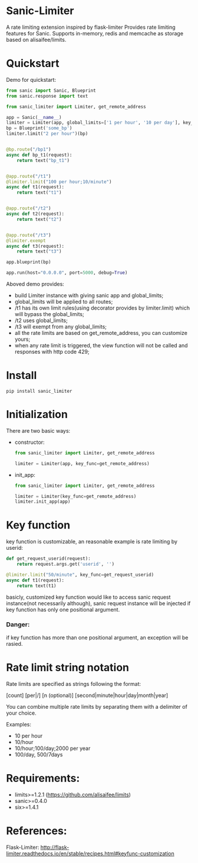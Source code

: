 # Sanic-Limiter
A rate limiting extension inspired by flask-limiter
Provides rate limiting features for Sanic. Supports  in-memory, redis and memcache as storage based on alisaifee/limits.
     
Quickstart
===========
Demo for quickstart:

```python
from sanic import Sanic, Blueprint
from sanic.response import text

from sanic_limiter import Limiter, get_remote_address

app = Sanic(__name__)
limiter = Limiter(app, global_limits=['1 per hour', '10 per day'], key_func=get_remote_address)
bp = Blueprint('some_bp')
limiter.limit("2 per hour")(bp)


@bp.route("/bp1")
async def bp_t1(request):
    return text("bp_t1")


@app.route("/t1")
@limiter.limit("100 per hour;10/minute")
async def t1(request):
    return text("t1")


@app.route("/t2")
async def t2(request):
    return text("t2")


@app.route("/t3")
@limiter.exempt
async def t3(request):
    return text("t3")

app.blueprint(bp)

app.run(host="0.0.0.0", port=5000, debug=True)
```

Aboved demo provides:

* build Limiter instance with giving sanic app and global_limits;
* global_limits will be applied to all routes;
* /t1 has its own limit rules(using decorator provides by limiter.limit) which will bypass the global_limits;
* /t2 uses global_limits;
* /t3 will exempt from any global_limits;
* all the rate limits are based on get_remote_address, you can customize yours;
* when any rate limit is triggered, the view function will not be called and responses with http code 429;

Install
==============
```console
pip install sanic_limiter
```


Initialization
===================

There are two basic ways:

* constructor:

	```python
	from sanic_limiter import Limiter, get_remote_address

	limiter = Limiter(app, key_func=get_remote_address)
	```

* init_app:

	```python
	from sanic_limiter import Limiter, get_remote_address

	limiter = Limiter(key_func=get_remote_address)
	limiter.init_app(app)
	```

Key function
=========================
key function is customizable, an reasonable example is rate limiting by userid:

```python
def get_request_userid(request):
    return request.args.get('userid', '')

@limiter.limit("50/minute", key_func=get_request_userid)
async def t1(request):
    return text(t1)
```
basicly, customized key function would like to access sanic request instance(not necessarily although), sanic request instance will be injected if key function has only one positional argument.


### Danger:

if key function has more than one positional argument, an exception will be rasied.


Rate limit string notation
================================

Rate limits are specified as strings following the format:

[count] [per|/] [n (optional)] [second|minute|hour|day|month|year]

You can combine multiple rate limits by separating them with a delimiter of your choice.

Examples:

* 10 per hour
* 10/hour
* 10/hour;100/day;2000 per year
* 100/day, 500/7days

Requirements:
==============================
* limits>=1.2.1  (<https://github.com/alisaifee/limits>)
* sanic>=0.4.0
* six>=1.4.1

References:
=====================
Flask-Limiter: <http://flask-limiter.readthedocs.io/en/stable/recipes.html#keyfunc-customization>
